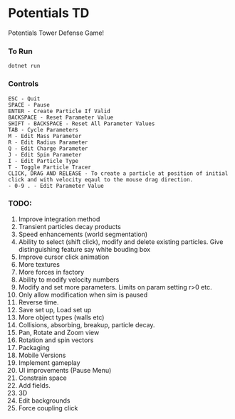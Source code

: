 # Potentials TD
Potentials Tower Defense Game!
### To Run
    dotnet run
### Controls
    ESC - Quit
    SPACE - Pause
    ENTER - Create Particle If Valid
    BACKSPACE - Reset Parameter Value
    SHIFT - BACKSPACE - Reset All Parameter Values
    TAB - Cycle Parameters
    M - Edit Mass Parameter
    R - Edit Radius Parameter
    Q - Edit Charge Parameter
    J - Edit Spin Parameter
    I - Edit Particle Type
    T - Toggle Particle Tracer
    CLICK, DRAG AND RELEASE - To create a particle at position of initial click and with velocity eqaul to the mouse drag direction.
    - 0-9 . - Edit Parameter Value
### TODO:
1. Improve integration method
1. Transient particles decay products
1. Speed enhancements (world segmentation)
1. Ability to select (shift click), modify and delete existing particles.  Give distinguishing feature say white bouding box
1. Improve cursor click animation
1. More textures
1. More forces in factory
1. Ability to modify velocity numbers
1. Modify and set more parameters. Limits on param setting r>0 etc.
1. Only allow modification when sim is paused
1. Reverse time.
1. Save set up, Load set up
1. More object types (walls etc)
1. Collisions, absorbing, breakup, particle decay.
1. Pan, Rotate and Zoom view
1. Rotation and spin vectors
1. Packaging
1. Mobile Versions
1. Implement gameplay
1. UI improvements (Pause Menu)
1. Constrain space 
1. Add fields.
1. 3D
1. Edit backgrounds
1. Force coupling click
    
    
